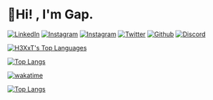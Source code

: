 # <b>👋Hi! , I'm Gap.</b>

<p>
  <a href="https://www.linkedin.com/in/supakornieamgomol/"><img alt="LinkedIn" src="https://img.shields.io/badge/LinkedIn-0077B5?style=for-the-badge&logo=linkedin&logoColor=white" /></a>
  <a href="https://www.instagram.com/supakornigm/"><img alt="Instagram" src="https://img.shields.io/badge/Instagram-E4405F?style=for-the-badge&logo=instagram&logoColor=white" /></a>
  <a href="https://www.facebook.com/spkngap/"><img alt="Instagram" src="https://img.shields.io/badge/facebook-%231877F2.svg?&style=for-the-badge&logo=facebook&logoColor=white" /></a>
  <a href="https://twitter.com/H3XxT_"><img alt="Twitter" src="https://img.shields.io/badge/twitter-%231877F2.svg?&style=for-the-badge&logo=twitter&logoColor=white" /></a>
  <a href="https://github.com/H3XxT"><img alt="Github" src="https://img.shields.io/badge/GitHub-100000?style=for-the-badge&logo=github&logoColor=white" /></a>
  <a href="https://discord.com/users/977487166609457172"><img alt="Discord" src="https://img.shields.io/badge/discord-5865F2?style=for-the-badge&logo=discord&logoColor=white" /></a>
</p>

<p align="left">
    <a href="https://github.com/H3XxT/github-readme-stats"><img alt="H3XxT's Top Languages" src="https://github-readme-stats.vercel.app/api/top-langs/?username=H3XxT&langs_count=10&layout=compact&theme=dark&hide_border=true&custom_title=Languages"/>
    </a>
</p>

[![Top Langs](https://github-readme-stats.vercel.app/api/top-langs/?username=h3xxt&langs_count=10&layout=compact&theme=dark&hide_border=true&custom_title=Languages)](https://github.com/anuraghazra/github-readme-stats)

[![wakatime](https://wakatime.com/badge/user/b7ac4332-4784-4ad9-a872-febcac6558b4.svg)](https://wakatime.com/@b7ac4332-4784-4ad9-a872-febcac6558b4)


[![Top Langs](https://github-readme-stats.vercel.app/api/top-langs/?username=h3xxt)](https://github.com/anuraghazra/github-readme-stats)
